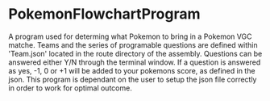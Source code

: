 # PokemonFlowchartProgram

A program used for determing what Pokemon to bring in a Pokemon VGC matche. Teams and the series of programable questions are defined within 'Team.json' located in the route directory of the assembly. Questions can be answered either Y/N through the terminal window. If a question is answered as yes, -1, 0 or +1 will be added to your pokemons score, as defined in the json. This program is dependant on the user to setup the json file correctly in order to work for optimal outcome.

